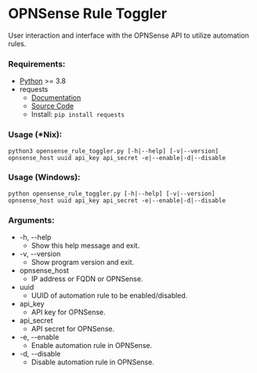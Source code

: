 # OPNSense Rule Toggler
User interaction and interface with the OPNSense API to utilize automation rules.

### Requirements:
* [Python](https://www.python.org/) >= 3.8
* requests
    - [Documentation](https://requests.readthedocs.io/en/latest/)
    - [Source Code](https://github.com/psf/requests)
    - Install: `pip install requests`


### Usage (*Nix):

`python3 opensense_rule_toggler.py [-h|--help] [-v|--version] opnsense_host uuid api_key api_secret -e|--enable|-d|--disable`

### Usage (Windows):

`python opensense_rule_toggler.py [-h|--help] [-v|--version] opnsense_host uuid api_key api_secret -e|--enable|-d|--disable`


### Arguments:
* -h, --help
    - Show this help message and exit.
* -v, --version
    - Show program version and exit.
* opnsense_host
    - IP address or FQDN or OPNSense.
* uuid
    - UUID of automation rule to be enabled/disabled.
* api_key
    - API key for OPNSense.
* api_secret
    - API secret for OPNSense.
* -e, --enable
    - Enable automation rule in OPNSense.
* -d, --disable
    - Disable automation rule in OPNSense.